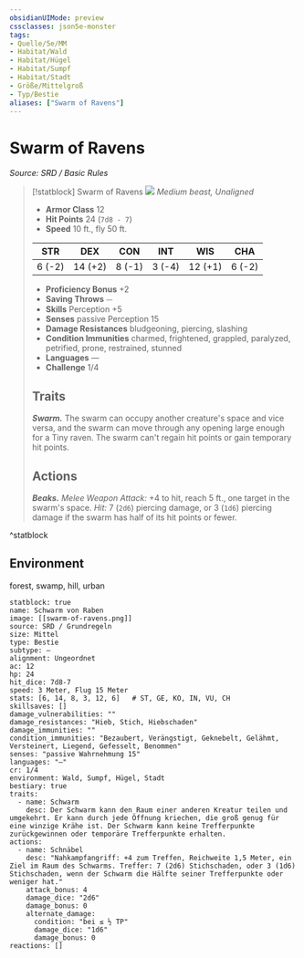 ```yaml
---
obsidianUIMode: preview
cssclasses: json5e-monster
tags:
- Quelle/5e/MM
- Habitat/Wald
- Habitat/Hügel
- Habitat/Sumpf
- Habitat/Stadt
- Größe/Mittelgroß
- Typ/Bestie
aliases: ["Swarm of Ravens"]
---
```

# Swarm of Ravens
*Source: SRD / Basic Rules*  

> [!statblock] Swarm of Ravens
> ![](compendium/bestiary/beast/token/swarm-of-ravens.png#token)
> *Medium beast, Unaligned*
> 
> - **Armor Class** 12 
> - **Hit Points** 24 (`7d8 - 7`)
> - **Speed** 10 ft., fly 50 ft.
> 
> |STR|DEX|CON|INT|WIS|CHA|
> |:---:|:---:|:---:|:---:|:---:|:---:|
> | 6 (-2)|14 (+2)| 8 (-1)| 3 (-4)|12 (+1)| 6 (-2)|
> 
> - **Proficiency Bonus** +2
> - **Saving Throws** ⏤
> - **Skills** Perception +5
> - **Senses** passive Perception 15
> - **Damage Resistances** bludgeoning, piercing, slashing
> - **Condition Immunities** charmed, frightened, grappled, paralyzed, petrified, prone, restrained, stunned
> - **Languages** —
> - **Challenge** 1/4
> 
> ## Traits
> 
> ***Swarm.*** The swarm can occupy another creature's space and vice versa, and the swarm can move through any opening large enough for a Tiny raven. The swarm can't regain hit points or gain temporary hit points.
> 
> ## Actions
> 
> ***Beaks.*** *Melee Weapon Attack:* +4 to hit, reach 5 ft., one target in the swarm's space. *Hit:* 7 (`2d6`) piercing damage, or 3 (`1d6`) piercing damage if the swarm has half of its hit points or fewer.

^statblock

## Environment

forest, swamp, hill, urban

```statblock
statblock: true
name: Schwarm von Raben
image: [[swarm-of-ravens.png]]
source: SRD / Grundregeln
size: Mittel
type: Bestie
subtype: —
alignment: Ungeordnet
ac: 12
hp: 24
hit_dice: 7d8-7
speed: 3 Meter, Flug 15 Meter
stats: [6, 14, 8, 3, 12, 6]   # ST, GE, KO, IN, VU, CH
skillsaves: []
damage_vulnerabilities: ""
damage_resistances: "Hieb, Stich, Hiebschaden"
damage_immunities: ""
condition_immunities: "Bezaubert, Verängstigt, Geknebelt, Gelähmt, Versteinert, Liegend, Gefesselt, Benommen"
senses: "passive Wahrnehmung 15"
languages: "—"
cr: 1/4
environment: Wald, Sumpf, Hügel, Stadt
bestiary: true
traits:
  - name: Schwarm
    desc: Der Schwarm kann den Raum einer anderen Kreatur teilen und umgekehrt. Er kann durch jede Öffnung kriechen, die groß genug für eine winzige Krähe ist. Der Schwarm kann keine Trefferpunkte zurückgewinnen oder temporäre Trefferpunkte erhalten.
actions:
  - name: Schnäbel
    desc: "Nahkampfangriff: +4 zum Treffen, Reichweite 1,5 Meter, ein Ziel im Raum des Schwarms. Treffer: 7 (2d6) Stichschaden, oder 3 (1d6) Stichschaden, wenn der Schwarm die Hälfte seiner Trefferpunkte oder weniger hat."
    attack_bonus: 4
    damage_dice: "2d6"
    damage_bonus: 0
    alternate_damage:
      condition: "bei ≤ ½ TP"
      damage_dice: "1d6"
      damage_bonus: 0
reactions: []
```